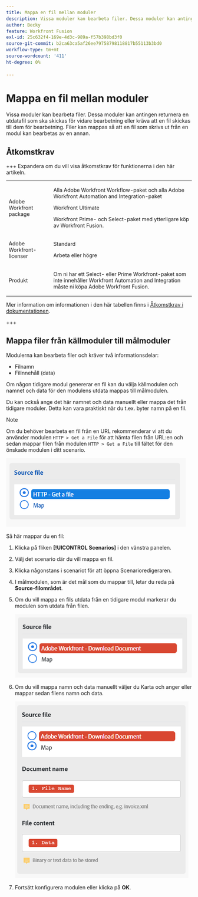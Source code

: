 ```yaml
---
title: Mappa en fil mellan moduler
description: Vissa moduler kan bearbeta filer. Dessa moduler kan antingen returnera en utdatafil som ska skickas för vidare bearbetning eller kräva att en fil skickas till dem för bearbetning. Innan dessa moduler kan användas tillsammans för att bearbeta filer måste de mappas till varandra.
author: Becky
feature: Workfront Fusion
exl-id: 25c632f4-169e-4d3c-989a-f57b398bd3f0
source-git-commit: b2ca63ca5af26ee79758798118817b55113b3bd0
workflow-type: tm+mt
source-wordcount: '411'
ht-degree: 0%

---
```


# Mappa en fil mellan moduler

Vissa moduler kan bearbeta filer. Dessa moduler kan antingen returnera en utdatafil som ska skickas för vidare bearbetning eller kräva att en fil skickas till dem för bearbetning. Filer kan mappas så att en fil som skrivs ut från en modul kan bearbetas av en annan.

## Åtkomstkrav

+++ Expandera om du vill visa åtkomstkrav för funktionerna i den här artikeln.

<table style="table-layout:auto">
 <col> 
 <col> 
 <tbody> 
  <tr> 
   <td role="rowheader">Adobe Workfront package</td> 
   <td> <p>Alla Adobe Workfront Workflow-paket och alla Adobe Workfront Automation and Integration-paket</p><p>Workfront Ultimate</p><p>Workfront Prime- och Select-paket med ytterligare köp av Workfront Fusion.</p> </td> 
  </tr> 
  <tr data-mc-conditions=""> 
   <td role="rowheader">Adobe Workfront-licenser</td> 
   <td> <p>Standard</p><p>Arbeta eller högre</p> </td> 
  </tr> 
  <tr> 
   <td role="rowheader">Produkt</td> 
   <td>
   <p>Om ni har ett Select- eller Prime Workfront-paket som inte innehåller Workfront Automation and Integration måste ni köpa Adobe Workfront Fusion.</li></ul>
   </td> 
  </tr>
 </tbody> 
</table>

Mer information om informationen i den här tabellen finns i [Åtkomstkrav i dokumentationen](/help/workfront-fusion/references/licenses-and-roles/access-level-requirements-in-documentation.md).

+++

## Mappa filer från källmoduler till målmoduler

Modulerna kan bearbeta filer och kräver två informationsdelar:

* Filnamn
* Filinnehåll (data)

Om någon tidigare modul genererar en fil kan du välja källmodulen och namnet och data för den modulens utdata mappas till målmodulen.

Du kan också ange det här namnet och data manuellt eller mappa det från tidigare moduler. Detta kan vara praktiskt när du t.ex. byter namn på en fil.

>[!NOTE]
>
>Om du behöver bearbeta en fil från en URL rekommenderar vi att du använder modulen `HTTP > Get a File` för att hämta filen från URL:en och sedan mappar filen från modulen `HTTP > Get a File` till fältet för den önskade modulen i ditt scenario.
>
>![Mappningsfil](assets/map-source-file.png)

Så här mappar du en fil:

1. Klicka på fliken **[!UICONTROL Scenarios]** i den vänstra panelen.
1. Välj det scenario där du vill mappa en fil.
1. Klicka någonstans i scenariot för att öppna Scenarioredigeraren.
1. I målmodulen, som är det mål som du mappar till, letar du reda på **Source-filområdet**.
1. Om du vill mappa en fils utdata från en tidigare modul markerar du modulen som utdata från filen.

   ![Workfront nedladdningsdokument](assets/wf-download-document.png)

1. Om du vill mappa namn och data manuellt väljer du Karta och anger eller mappar sedan filens namn och data.

   ![Använd kartalternativet](assets/use-the-map-option.png)

1. Fortsätt konfigurera modulen eller klicka på **OK**.
